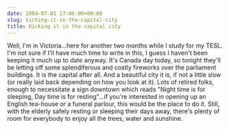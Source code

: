 ```yaml
---
date: 2004-07-01 17:06:00+00:00
slug: kicking-it-in-the-capital-city
title: Kicking it in the capital city
---
```


Well, I'm in Victoria...here for another two months while I study for my TESL. I'm not sure if I'll have much time to write in this, I guess I haven't been keeping it much up to date anyway. It's Canada day today, so tonight they'll be letting off some splendiferous and costly fireworks over the parliament buildings. It is the capital after all. And a beautiful city it is, if not a little slow (or really laid back depending on how you look at it). Lots of retired folks, enough to necessitate a sign downtown which reads "Night time is for sleeping, Day time is for resting"...if you're interested in opening up an English tea-house or a funeral parlour, this would be the place to do it. Still, with the elderly safely resting or sleeping their days away, there's plenty of room for everybody to enjoy all the trees, water and sunshine.
